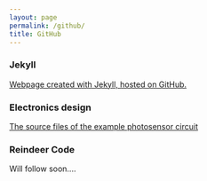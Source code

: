 ```yaml
---
layout: page
permalink: /github/
title: GitHub
---
```


### Jekyll

[Webpage created with Jekyll, hosted on GitHub.](https://github.com/solid-late/solid-late.github.io "SolidLate on GitHub")

### Electronics design

[The source files of the example photosensor circuit](https://github.com/solid-late/photosensor-circuit)

### Reindeer Code

Will follow soon....
